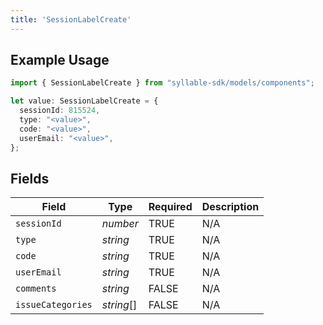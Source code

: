 ```yaml
---
title: 'SessionLabelCreate'
---
```


## Example Usage

```typescript
import { SessionLabelCreate } from "syllable-sdk/models/components";

let value: SessionLabelCreate = {
  sessionId: 815524,
  type: "<value>",
  code: "<value>",
  userEmail: "<value>",
};
```

## Fields

| Field              | Type               | Required           | Description        |
| ------------------ | ------------------ | ------------------ | ------------------ |
| `sessionId`        | *number*           | TRUE | N/A                |
| `type`             | *string*           | TRUE | N/A                |
| `code`             | *string*           | TRUE | N/A                |
| `userEmail`        | *string*           | TRUE | N/A                |
| `comments`         | *string*           | FALSE | N/A                |
| `issueCategories`  | *string*[]         | FALSE | N/A                |